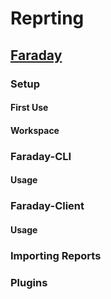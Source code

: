 # Reprting

## [Faraday](https://github.com/infobyte/faraday)

### Setup

#### First Use

#### Workspace

### Faraday-CLI

#### Usage

### Faraday-Client

#### Usage

### Importing Reports

### Plugins
